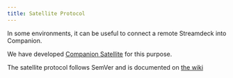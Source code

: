 ```yaml
---
title: Satellite Protocol
---
```


In some environments, it can be useful to connect a remote Streamdeck into Companion.

We have developed [Companion Satellite](https://user.bitfocus.io/product/companion-satellite) for this purpose.

The satellite protocol follows SemVer and is documented on [the wiki](https://github.com/bitfocus/companion/wiki/Satellite-API)
